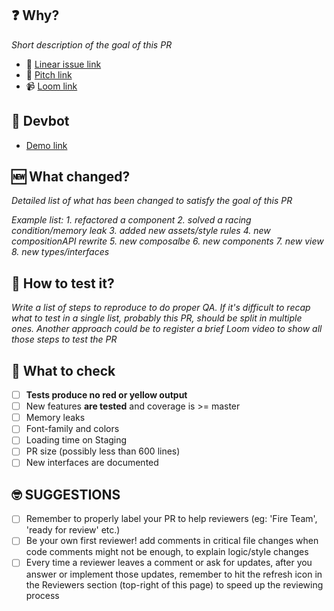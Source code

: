 ## **❓ Why?**

_Short description of the goal of this PR_

- 🚩 [Linear issue link]()
- 🧵  [Pitch link]()
- 📹  [Loom link]()

## **🤖 Devbot**

- [Demo link]()

## **🆕  What changed?**

_Detailed list of what has been changed to satisfy the goal of this PR_

_Example list:_
_1. refactored a component_
_2. solved a racing condition/memory leak_
_3. added new assets/style rules_
_4. new compositionAPI rewrite_
_5. new composalbe_
_6. new components_
_7. new view_
_8. new types/interfaces_

## **🧪  How to test it?**

_Write a list of steps to reproduce to do proper QA._
_If it's difficult to recap what to test in a single list, probably this PR,_
_should be split in multiple ones._
_Another approach could be to register a brief Loom video to show_
_all those steps to test the PR_

## **🔎  What to check**

- [ ] **Tests produce no red or yellow output**
- [ ] New features **are tested** and coverage is >= master
- [ ] Memory leaks
- [ ] Font-family and colors
- [ ] Loading time on Staging
- [ ] PR size (possibly less than 600 lines)
- [ ] New interfaces are documented

## **🤓  SUGGESTIONS**

- [ ] Remember to properly label your PR to help reviewers (eg: 'Fire Team', 'ready for review' etc.)
- [ ] Be your own first reviewer! add comments in critical file changes
when code comments might not be enough, to explain logic/style changes
- [ ] Every time a reviewer leaves a comment or ask for updates, after you answer or implement those updates, remember to hit the refresh icon in the Reviewers section (top-right of this page) to speed up the reviewing process
